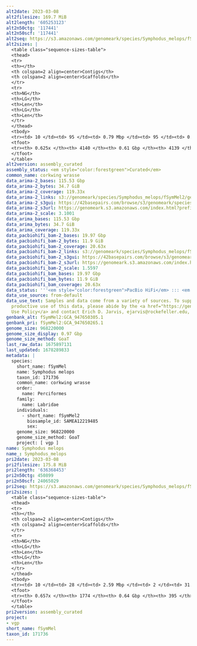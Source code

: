 ```yaml
---
alt2date: 2023-03-08
alt2filesize: 169.7 MiB
alt2length: '605253123'
alt2n50ctg: '117441'
alt2n50scf: '117441'
alt2seq: https://s3.amazonaws.com/genomeark/species/Symphodus_melops/fSymMel2/assembly_curated/fSymMel2.alt.cur.20230308.fasta.gz
alt2sizes: |
  <table class="sequence-sizes-table">
  <thead>
  <tr>
  <th></th>
  <th colspan=2 align=center>Contigs</th>
  <th colspan=2 align=center>Scaffolds</th>
  </tr>
  <tr>
  <th>NG</th>
  <th>LG</th>
  <th>Len</th>
  <th>LG</th>
  <th>Len</th>
  </tr>
  </thead>
  <tbody>
  <tr><td> 10 </td><td> 95 </td><td> 0.79 Mbp </td><td> 95 </td><td> 0.79 Mbp </td></tr><tr><td> 20 </td><td> 250 </td><td> 0.51 Mbp </td><td> 250 </td><td> 0.51 Mbp </td></tr><tr><td> 30 </td><td> 483 </td><td> 339.97 Kbp </td><td> 483 </td><td> 339.97 Kbp </td></tr><tr><td> 40 </td><td> 832 </td><td> 223.88 Kbp </td><td> 832 </td><td> 223.88 Kbp </td></tr><tr style="background-color:#cccccc;"><td> 50 </td><td> 1415 </td><td> 117.44 Kbp </td><td> 1415 </td><td> 117.44 Kbp </td></tr><tr><td> 60 </td><td> 3013 </td><td> 30.17 Kbp </td><td> 3013 </td><td> 30.18 Kbp </td></tr><tr><td> 70 </td><td> 0 </td><td>  </td><td> 0 </td><td>  </td></tr><tr><td> 80 </td><td> 0 </td><td>  </td><td> 0 </td><td>  </td></tr><tr><td> 90 </td><td> 0 </td><td>  </td><td> 0 </td><td>  </td></tr><tr><td> 100 </td><td> 0 </td><td>  </td><td> 0 </td><td>  </td></tr></tbody>
  <tfoot>
  <tr><th> 0.625x </th><th> 4140 </th><th> 0.61 Gbp </th><th> 4139 </th><th> 0.61 Gbp </th></tr>
  </tfoot>
  </table>
alt2version: assembly_curated
assembly_status: <em style="color:forestgreen">Curated</em>
common_name: corkwing wrasse
data_arima-2_bases: 115.53 Gbp
data_arima-2_bytes: 34.7 GiB
data_arima-2_coverage: 119.33x
data_arima-2_links: s3://genomeark/species/Symphodus_melops/fSymMel2/genomic_data/arima/<br>
data_arima-2_s3gui: https://42basepairs.com/browse/s3/genomeark/species/Symphodus_melops/fSymMel2/genomic_data/arima/
data_arima-2_s3url: https://genomeark.s3.amazonaws.com/index.html?prefix=species/Symphodus_melops/fSymMel2/genomic_data/arima/
data_arima-2_scale: 3.1001
data_arima_bases: 115.53 Gbp
data_arima_bytes: 34.7 GiB
data_arima_coverage: 119.33x
data_pacbiohifi_bam-2_bases: 19.97 Gbp
data_pacbiohifi_bam-2_bytes: 11.9 GiB
data_pacbiohifi_bam-2_coverage: 20.63x
data_pacbiohifi_bam-2_links: s3://genomeark/species/Symphodus_melops/fSymMel2/genomic_data/pacbio_hifi/<br>
data_pacbiohifi_bam-2_s3gui: https://42basepairs.com/browse/s3/genomeark/species/Symphodus_melops/fSymMel2/genomic_data/pacbio_hifi/
data_pacbiohifi_bam-2_s3url: https://genomeark.s3.amazonaws.com/index.html?prefix=species/Symphodus_melops/fSymMel2/genomic_data/pacbio_hifi/
data_pacbiohifi_bam-2_scale: 1.5597
data_pacbiohifi_bam_bases: 19.97 Gbp
data_pacbiohifi_bam_bytes: 11.9 GiB
data_pacbiohifi_bam_coverage: 20.63x
data_status: '''<em style="color:forestgreen">PacBio HiFi</em> ::: <em style="color:forestgreen">Arima</em>'''
data_use_source: from-default
data_use_text: Samples and data come from a variety of sources. To support fair and
  productive use of this data, please abide by the <a href="https://genome10k.soe.ucsc.edu/data-use-policies/">Data
  Use Policy</a> and contact Erich D. Jarvis, ejarvis@rockefeller.edu, with any questions.
genbank_alt: fSymMel2:GCA_947650305.1
genbank_pri: fSymMel2:GCA_947650265.1
genome_size: 968220000
genome_size_display: 0.97 Gbp
genome_size_method: GoaT
last_raw_data: 1675897131
last_updated: 1678289833
metadata: |
  species:
    short_name: fSymMel
    name: Symphodus melops
    taxon_id: 171736
    common_name: corkwing wrasse
    order:
      name: Perciformes
    family:
      name: Labridae
    individuals:
      - short_name: fSymMel2
        biosample_id: SAMEA12219485
        sex:
    genome_size: 968220000
    genome_size_method: GoaT
    project: [ vgp ]
name: Symphodus melops
name_: Symphodus_melops
pri2date: 2023-03-08
pri2filesize: 175.8 MiB
pri2length: '636368453'
pri2n50ctg: 450899
pri2n50scf: 24065029
pri2seq: https://s3.amazonaws.com/genomeark/species/Symphodus_melops/fSymMel2/assembly_curated/fSymMel2.pri.cur.20230308.fasta.gz
pri2sizes: |
  <table class="sequence-sizes-table">
  <thead>
  <tr>
  <th></th>
  <th colspan=2 align=center>Contigs</th>
  <th colspan=2 align=center>Scaffolds</th>
  </tr>
  <tr>
  <th>NG</th>
  <th>LG</th>
  <th>Len</th>
  <th>LG</th>
  <th>Len</th>
  </tr>
  </thead>
  <tbody>
  <tr><td> 10 </td><td> 28 </td><td> 2.59 Mbp </td><td> 2 </td><td> 31.25 Mbp </td></tr><tr><td> 20 </td><td> 72 </td><td> 1.89 Mbp </td><td> 5 </td><td> 29.43 Mbp </td></tr><tr><td> 30 </td><td> 133 </td><td> 1.31 Mbp </td><td> 8 </td><td> 27.80 Mbp </td></tr><tr><td> 40 </td><td> 222 </td><td> 0.88 Mbp </td><td> 12 </td><td> 26.26 Mbp </td></tr><tr style="background-color:#cccccc;"><td> 50 </td><td> 371 </td><td style="background-color:#ff8888;"> 450.90 Kbp </td><td> 16 </td><td style="background-color:#88ff88;"> 24.07 Mbp </td></tr><tr><td> 60 </td><td> 736 </td><td> 150.56 Kbp </td><td> 20 </td><td> 20.49 Mbp </td></tr><tr><td> 70 </td><td> 0 </td><td>  </td><td> 0 </td><td>  </td></tr><tr><td> 80 </td><td> 0 </td><td>  </td><td> 0 </td><td>  </td></tr><tr><td> 90 </td><td> 0 </td><td>  </td><td> 0 </td><td>  </td></tr><tr><td> 100 </td><td> 0 </td><td>  </td><td> 0 </td><td>  </td></tr></tbody>
  <tfoot>
  <tr><th> 0.657x </th><th> 1774 </th><th> 0.64 Gbp </th><th> 395 </th><th> 0.64 Gbp </th></tr>
  </tfoot>
  </table>
pri2version: assembly_curated
project:
- vgp
short_name: fSymMel
taxon_id: 171736
---
```

